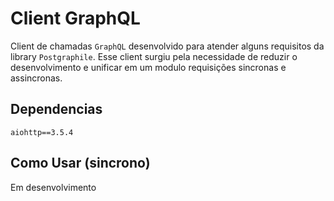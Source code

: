 # Client GraphQL

Client de chamadas `GraphQL` desenvolvido para atender alguns requisitos da library `Postgraphile`.
Esse client surgiu pela necessidade de reduzir o desenvolvimento e unificar em um modulo requisições
sincronas e assincronas.

## Dependencias

```
aiohttp==3.5.4
```

## Como Usar (sincrono)
Em desenvolvimento
